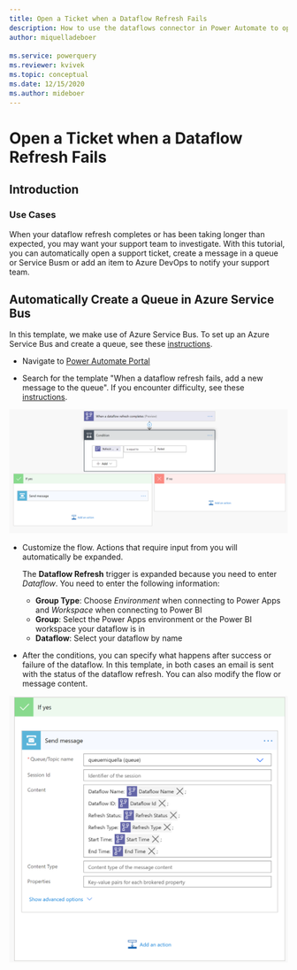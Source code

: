 ```yaml
---
title: Open a Ticket when a Dataflow Refresh Fails
description: How to use the dataflows connector in Power Automate to open a ticket when a dataflow refresh fails
author: miquelladeboer

ms.service: powerquery
ms.reviewer: kvivek
ms.topic: conceptual
ms.date: 12/15/2020
ms.author: mideboer
---
```

# Open a Ticket when a Dataflow Refresh Fails

## Introduction

### Use Cases
When your dataflow refresh completes or has been taking longer than expected, you may want your support team to investigate. With this tutorial, you can automatically open a support ticket, create a message in a queue or Service Busm or add an item to Azure DevOps to notify your support team.

## Automatically Create a Queue in Azure Service Bus

In this template, we make use of Azure Service Bus. To set up an Azure Service Bus and create a queue, see these [instructions](https://docs.microsoft.com/azure/service-bus-messaging/service-bus-quickstart-portal#create-a-namespace-in-the-azure-portal).

* Navigate to [Power Automate Portal](https://flow.microsoft.com)

* Search for the template "When a dataflow refresh fails, add a new message to the queue". If you encounter difficulty, see these [instructions](https://docs.microsoft.com/power-automate/get-started-logic-template).

![example of service bus](media/servicebuscondition.PNG)

* Customize the flow. Actions that require input from you will automatically be expanded.

   The **Dataflow Refresh** trigger is expanded because you need to enter *Dataflow*. You need to enter the following information:
    * **Group Type**: Choose *Environment* when connecting to Power Apps and *Workspace* when connecting to Power BI
    * **Group**: Select the Power Apps environment or the Power BI workspace your dataflow is in
    * **Dataflow**: Select your dataflow by name

* After the conditions, you can specify what happens after success or failure of the dataflow. In this template, in both cases an email is sent with the status of the dataflow refresh. You can also modify the flow or message content. 

![example of complete flow in service bus](media/ifyesservice.PNG)
